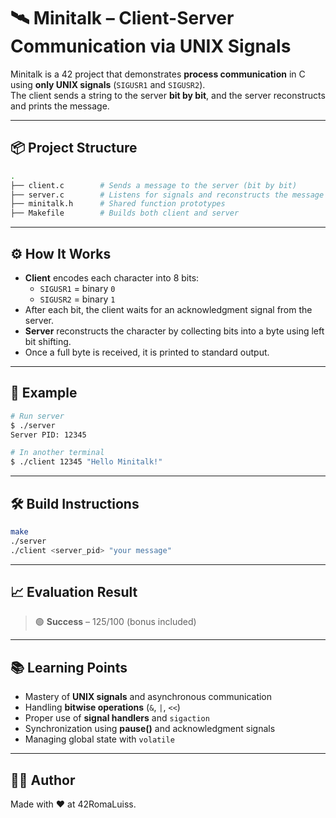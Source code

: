 # 🛰️ Minitalk – Client-Server Communication via UNIX Signals

Minitalk is a 42 project that demonstrates **process communication** in C using **only UNIX signals** (`SIGUSR1` and `SIGUSR2`).  
The client sends a string to the server **bit by bit**, and the server reconstructs and prints the message.

---

## 📦 Project Structure

```bash
.
├── client.c        # Sends a message to the server (bit by bit)
├── server.c        # Listens for signals and reconstructs the message
├── minitalk.h      # Shared function prototypes
├── Makefile        # Builds both client and server
```

---

## ⚙️ How It Works

- **Client** encodes each character into 8 bits:
  - `SIGUSR1` = binary `0`
  - `SIGUSR2` = binary `1`
- After each bit, the client waits for an acknowledgment signal from the server.
- **Server** reconstructs the character by collecting bits into a byte using left bit shifting.
- Once a full byte is received, it is printed to standard output.

---

## 🧠 Example

```bash
# Run server
$ ./server
Server PID: 12345

# In another terminal
$ ./client 12345 "Hello Minitalk!"
```

---

## 🛠️ Build Instructions

```bash
make
./server
./client <server_pid> "your message"
```

---

## 📈 Evaluation Result

> 🟢 **Success** – 125/100 (bonus included)

---

## 📚 Learning Points

- Mastery of **UNIX signals** and asynchronous communication
- Handling **bitwise operations** (`&`, `|`, `<<`)
- Proper use of **signal handlers** and `sigaction`
- Synchronization using **pause()** and acknowledgment signals
- Managing global state with `volatile`

---

## 👨‍🚀 Author

Made with ❤️ at 42RomaLuiss.
